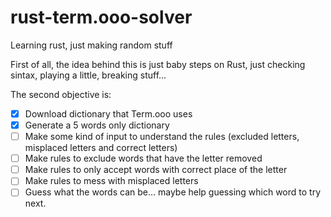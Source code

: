 # rust-term.ooo-solver
Learning rust, just making random stuff

First of all, the idea behind this is just baby steps on Rust, just checking sintax, playing a little, breaking stuff...

The second objective is:

- [X] Download dictionary that Term.ooo uses
- [X] Generate a 5 words only dictionary
- [ ] Make some kind of input to understand the rules (excluded letters, misplaced letters and correct letters)
- [ ] Make rules to exclude words that have the letter removed
- [ ] Make rules to only accept words with correct place of the letter
- [ ] Make rules to mess with misplaced letters
- [ ] Guess what the words can be... maybe help guessing which word to try next.
